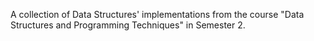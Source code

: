 A collection of Data Structures' implementations from the course "Data Structures and Programming Techniques" in Semester 2. 
